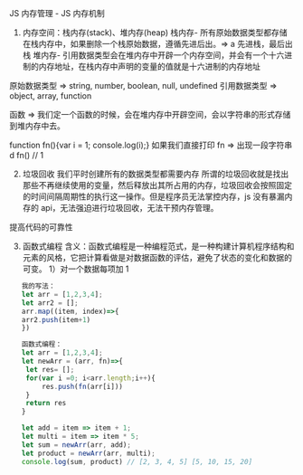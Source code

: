 JS 内存管理 - JS 内存机制

1. 内存空间：栈内存(stack)、堆内存(heap)
   栈内存- 所有原始数据类型都存储在栈内存中，如果删除一个栈原始数据，遵循先进后出。=> a 先进栈，最后出栈
   堆内存- 引用数据类型会在堆内存中开辟一个内存空间，并会有一个十六进制的内存地址，在栈内存中声明的变量的值就是十六进制的内存地址

原始数据类型 => string, number, boolean, null, undefined
引用数据类型 => object, array, function

函数 => 我们定一个函数的时候，会在堆内存中开辟空间，会以字符串的形式存储到堆内存中去。

function fn(){var i = 1; console.log(i);}
如果我们直接打印 fn => 出现一段字符串  
d
fn() // 1

2. 垃圾回收
   我们平时创建所有的数据类型都需要内存
   所谓的垃圾回收就是找出那些不再继续使用的变量，然后释放出其所占用的内存，垃圾回收会按照固定的时间间隔周期性的执行这一操作。但是程序员无法掌控内存，js 没有暴漏内存的 api，无法强迫进行垃圾回收，无法干预内存管理。

提高代码的可靠性

3. 函数式编程
   含义：函数式编程是一种编程范式，是一种构建计算机程序结构和元素的风格，它把计算看做是对数据函数的评估，避免了状态的变化和数据的可变。
   1）对一个数据每项加 1

```javascript
   我的写法：
   let arr = [1,2,3,4];
   let arr2 = [];
   arr.map((item, index)=>{
   arr2.push(item+1)
   })

   函数式编程：
   let arr = [1,2,3,4];
   let newArr = (arr, fn)=>{
    let res= [];
    for(var i =0; i<arr.length;i++){
        res.push(fn(arr[i]))
    }
    return res
   }

   let add = item => item + 1;
   let multi = item => item * 5;
   let sum = newArr(arr, add);
   let product = newArr(arr, multi);
   console.log(sum, product) // [2, 3, 4, 5] [5, 10, 15, 20]

```
